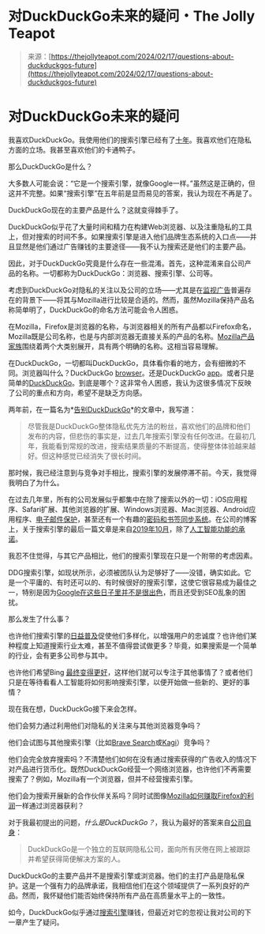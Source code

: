 <!--yml

类别：未分类

日期：2024-05-27 14:57:51

-->

# 对DuckDuckGo未来的疑问・The Jolly Teapot

> 来源：[https://thejollyteapot.com/2024/02/17/questions-about-duckduckgos-future](https://thejollyteapot.com/2024/02/17/questions-about-duckduckgos-future)

# 对DuckDuckGo未来的疑问

我喜欢DuckDuckGo。我使用他们的搜索引擎已经有了[十年](https://thejollyteapot.com/2022/02/4/saying-goodbye-to-duckduckgo)。我喜欢他们在隐私方面的立场。我甚至喜欢他们的卡通鸭子。

那么DuckDuckGo是什么？

大多数人可能会说：“它是一个搜索引擎，就像Google一样。”虽然这是正确的，但这并不完整。如果“搜索引擎”在五年前是显而易见的答案，我认为现在不再是了。

DuckDuckGo现在的主要产品是什么？这就变得棘手了。

DuckDuckGo似乎花了大量时间和精力在构建Web浏览器、以及注重隐私的工具上，但对搜索的时间不多。如果搜索引擎是进入他们品牌生态系统的入口点——并且显然是他们通过广告赚钱的主要途径——我不认为搜索还是他们的主要产品。

因此，对于DuckDuckGo究竟是什么存在一些混淆。首先，这种混淆来自公司产品的名称。一切都称为DuckDuckGo：浏览器、搜索引擎、公司等。

考虑到DuckDuckGo对隐私的关注以及公司的立场——尤其是在[监视广告](https://www.eff.org/deeplinks/2023/05/save-news-we-must-ban-surveillance-advertising)普遍存在的背景下——将其与Mozilla进行比较是合适的。然而，虽然Mozilla保持产品名称简单明了，DuckDuckGo的命名方法可能会令人困惑。

在Mozilla，Firefox是浏览器的名称，与浏览器相关的所有产品都以Firefox命名，Mozilla既是公司名称，也是与内部浏览器无直接关系的产品的名称。[Mozilla产品家族](https://www.mozilla.org/en-GB/firefox/products/)围绕着两个大类别展开，具有两个明确的名称。这相当容易理解。

在DuckDuckGo，一切都叫DuckDuckGo，具体看你看的地方，会有细微的不同。浏览器叫什么？DuckDuckGo [browser](https://duckduckgo.com/app)。还是DuckDuckGo [app](https://duckduckgo.com)。或者只是简单的[DuckDuckGo](https://duckduckgo.com/mac)。到底是哪个？这非常令人困惑，我认为这很多情况下反映了公司的重点和方向，希望不是缺乏方向感。

两年前，在一篇名为*[告别DuckDuckGo](https://thejollyteapot.com/2022/02/4/saying-goodbye-to-duckduckgo)*的文章中，我写道：

> 尽管我是DuckDuckGo整体隐私优先方法的粉丝，喜欢他们的品牌和他们发布的内容，但悲伤的事实是，过去几年搜索引擎没有任何改进。在最初几年，我能看到常规的改进，搜索结果质量的不断提高，使得整体体验越来越好。但这种感觉已经消失了很长时间。

那时候，我已经注意到与竞争对手相比，搜索引擎的发展停滞不前。今天，我觉得我明白了为什么。

在过去几年里，所有的公司发展似乎都集中在除了搜索以外的一切：iOS应用程序、Safari扩展、其他浏览器的扩展、Windows浏览器、Mac浏览器、Android应用程序、[电子邮件保护](https://www.spreadprivacy.com/protect-your-inbox-with-duckduckgo-email-protection/)，甚至还有一个有趣的[密码和书签同步系统](https://spreadprivacy.com/password-sync-backup/)。在公司的博客上，关于搜索引擎的最后一篇文章是来自[2019年10月](https://spreadprivacy.com/duckduckgo-search-improvements/)，除了[人工智能功能的承诺](https://spreadprivacy.com/duckassist-launch/)。

我忍不住觉得，与其它产品相比，他们的搜索引擎现在只是一个附带的考虑因素。

DDG搜索引擎，如现状所示，必须被团队认为足够好了——没错，确实如此。它是一个平庸的、有时还可以的、有时候很好的搜索引擎，这使它很容易成为最佳之一，特别是因为[Google在这些日子里并不是很出色](https://thejollyteapot.com/2022/02/16/google-search-isn-t-very-good-and-yet-still-the-best-around)，而且还受到SEO乱象的困扰。

那么发生了什么事？

也许他们搜索引擎的[日益普及](https://backlinko.com/duckduckgo-stats)促使他们多样化，以增强用户的忠诚度？也许他们某种程度上知道搜索行业太难，甚至不值得尝试做更多？毕竟，如果搜索是一个简单的行业，会有更多公司参与其中。

也许他们希望Bing [最终变得更好](https://thejollyteapot.com/2023/02/1/ai-is-about-to-face-its-biggest-challenge-yet-trying-to-make-bing-not-suck)，这样他们就可以专注于其他事情了？或者他们只是在等待看看人工智能将如何影响搜索引擎，以便开始做一些新的、更好的事情？

现在我在想，DuckDuckGo接下来会怎样。

他们会努力通过利用他们对隐私的关注来与其他浏览器竞争吗？

他们会试图与其他搜索引擎（比如[Brave Search](https://search.brave.com)或[Kagi](https://kagi.com)）竞争吗？

他们会完全放弃搜索吗？不清楚他们如何在没有通过搜索获得的广告收入的情况下对产品进行货币化。既然DuckDuckGo经营一个网络浏览器，也许他们不再需要搜索了？例如，Mozilla有一个浏览器，但并不经营搜索引擎。

他们会为搜索开展新的合作伙伴关系吗？同时试图像[Mozilla如何赚取Firefox的利润](https://www.bloomberg.com/news/newsletters/2023-05-05/why-google-keeps-paying-mozilla-s-firefox-even-as-chrome-dominates)一样通过浏览器获利？

对于我最初提出的问题，*什么是DuckDuckGo？*，我认为最好的答案来自[公司自身](https://duckduckgo.com/duckduckgo-help-pages/company/about-duckduckgo/)：

> DuckDuckGo是一个独立的互联网隐私公司，面向所有厌倦在网上被跟踪并希望获得简便解决方案的人。

DuckDuckGo的主要产品并不是搜索引擎或浏览器。他们的主打产品是隐私保护。这是一个强有力的品牌承诺，我相信他们在这个领域提供了一系列良好的产品。然而，我怀疑他们能否始终保持所有产品在高质量水平上的一致性。

如今，DuckDuckGo似乎通过[搜索引擎](https://duckduckgo.com/duckduckgo-help-pages/company/how-duckduckgo-makes-money/)赚钱，但最近对它的忽视让我对公司的下一章产生了疑问。
